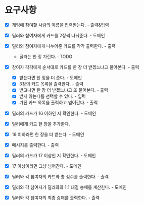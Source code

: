 # 요구사항
* [x] 게임에 참여할 사람의 이름을 입력받는다. - 출력&입력

* [x] 딜러와 참여자에게 카드를 2장씩 나눠준다. - 도메인
* [x] 딜러와 참여자에게 나누어준 카드를 각각 출력한다. - 출력
    - 딜러는 한 장 가린다. : TODO

* [x] 참여자 각각에게 순서대로 카드를 한 장 더 받겠느냐고 물어본다. - 출력
  * [x] 받는다면 한 장을 더 준다. - 도메인
  * [x] 3장의 카드 목록을 출력한다. - 출력
  * [x] 받고나면 한 장 더 받겠느냐고 또 물어본다. - 출력
  * [x] 받지 않는다를 선택할 수 있다. - 입력 
  * [x] 가진 카드 목록을 출력하고 넘어간다. - 출력

* [x] 딜러의 카드가 16 이하인 지 확인한다. - 도메인
* [x] 딜러에게 카드 한 장을 추가한다.
* [x] 16 이하라면 한 장을 더 받는다. - 도메인 
* [x] 메시지를 출력한다. - 출력
 
* [x] 딜러의 카드가 17 이상인 지 확인한다. - 도메인
* [x] 17 이상이라면 그냥 넘어간다. - 도메인 
    
* [x] 딜러와 각 참여자의 카드와 총 점수를 출력한다. - 출력

* [x] 딜러와 각 참여자가 딜러와의 1:1 대결 승패를 계산한다. - 도메인
* [x] 딜러와 각 참여자의 최종 승패를 출력한다. - 출력